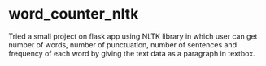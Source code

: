 # word_counter_nltk
Tried a small project on flask app using NLTK library in which user can get number of words, number of punctuation, number of sentences and frequency of each word by giving the text data as a paragraph in textbox.
